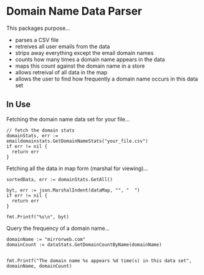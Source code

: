 # Domain Name Data Parser

This packages purpose...
- parses a CSV file
- retreives all user emails from the data
- strips away everything except the email domain names
- counts how many times a domain name appears in the data
- maps this count against the domain name in a store
- allows retreival of all data in the map
- allows the user to find how frequently a domain name occurs in this data set

## In Use

Fetching the domain name data set for your file...
```golang
// fetch the domain stats 
domainStats, err := emaildomainstats.GetDomainNameStats("your_file.csv")
if err != nil {
  return err
}
```

Fetching all the data in map form (marshal for viewing)...
```golang
sortedData, err := domainStats.GetAll() 

byt, err := json.MarshalIndent(dataMap, "", "  ")
if err != nil {
  return err
}

fmt.Printf("%s\n", byt)
```

Query the frequency of a domain name... 
```golang 
domainName := "mirrorweb.com"
domainCount := dataStats.GetDomainCountByName(domainName)


fmt.Printf("The domain name %s appears %d time(s) in this data set", domainName, domainCount)
```